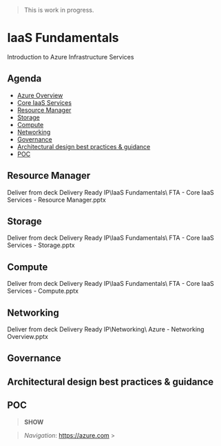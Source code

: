 > This is work in progress.

# IaaS Fundamentals
Introduction to Azure Infrastructure Services

## Agenda
* [Azure Overview](azureoverview.md)
* [Core IaaS Services](coreiaasservices.md)
* [Resource Manager](#resource-manager)
* [Storage](#storage)
* [Compute](#compute)
* [Networking](#networking)
* [Governance](#governance)
* [Architectural design best practices & guidance](#architectural-design-best-practices-guidance)
* [POC](#poc)



## Resource Manager

Deliver from deck Delivery Ready IP\IaaS Fundamentals\ FTA - Core IaaS Services - Resource Manager.pptx


## Storage 

Deliver from deck Delivery Ready IP\IaaS Fundamentals\ FTA - Core IaaS Services - Storage.pptx


## Compute

Deliver from deck Delivery Ready IP\IaaS Fundamentals\ FTA - Core IaaS Services - Compute.pptx


## Networking

Deliver from deck Delivery Ready IP\Networking\ Azure - Networking Overview.pptx


## Governance

## Architectural design best practices & guidance

## POC


> **SHOW** []() 

> *Navigation*: https://azure.com > 
